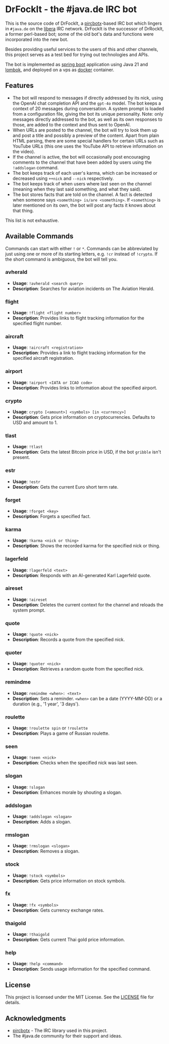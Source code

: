 # DrFockIt - the #java.de IRC bot

This is the source code of DrFockIt, a [pircbotx](https://github.com/pircbotx/pircbotx)-based IRC bot which 
lingers in  `#java.de` on the [libera](https://libera.chat) IRC network. DrFockIt is the successor of DrRockIt, 
a former perl-based bot; some of the old bot's data and functions were incorporated into the new bot. 

Besides providing useful services to the users of this and other channels, this project serves as a test 
bed for trying out technologies and APIs.

The bot is implemented as [spring boot](https://spring.io/projects/spring-boot) application using Java 21
and [lombok](https://projectlombok.org/), and deployed on a vps as [docker](https://www.docker.com/) container.

## Features

- The bot will respond to messages if directly addressed by its nick, using the OpenAI chat completion 
  API and the `gpt-4o` model. The bot keeps a context of 20 messages during conversation. A system prompt
  is loaded from a configuration file, giving the bot its unique personality. Note: only messages directly
  addressed to the bot, as well as its own responses to those, are added to the context and thus sent to 
  OpenAI.
- When URLs are posted to the channel, the bot will try to look them up and post a title and possibly a 
  preview of the content. Apart from plain HTML parsing, there are some special handlers for certain URLs 
  such as YouTube URLs (this one uses the YouTube API to retrieve information on the video).
- If the channel is active, the bot will occasionally post encouraging comments to the channel that have
  been added by users using the `!addslogan` command.
- The bot keeps track of each user's karma, which can be increased or decreased using `++nick` and `--nick` 
  respectively.
- The bot keeps track of when users where last seen on the channel (meaning when they last said something, 
  and what they said).
- The bot stores facts that are told on the channel. A fact is detected when someone says 
  `<something> is/are <something>`. If `<something>` is later mentioned on its own, the bot will post
  any facts it knows about that thing.

This list is not exhaustive.

## Available Commands

Commands can start with either `!` or `*`. Commands can be abbreviated by just using one or more of its 
starting letters, e.g. `!cr` instead of `!crypto`. If the short command is ambiguous, the bot will tell you.

### avherald
- **Usage**: `!avherald <search query>`
- **Description**: Searches for aviation incidents on The Aviation Herald.

### flight
- **Usage**: `!flight <flight number>`
- **Description**: Provides links to flight tracking information for the specified flight number.

### aircraft
- **Usage**: `!aircraft <registration>`
- **Description**: Provides a link to flight tracking information for the specified aircraft registration.

### airport
- **Usage**: `!airport <IATA or ICAO code>`
- **Description**: Provides links to information about the specified airport.

### crypto
- **Usage**: `crypto [<amount>] <symbols> [in <currency>]`
- **Description**: Gets price information on cryptocurrencies. Defaults to USD and amount to 1.

### tlast
- **Usage**: `!tlast`
- **Description**: Gets the latest Bitcoin price in USD, if the bot `gribble` isn't present.

### estr
- **Usage**: `!estr`
- **Description**: Gets the current Euro short term rate.

### forget
- **Usage**: `!forget <key>`
- **Description**: Forgets a specified fact.

### karma
- **Usage**: `!karma <nick or thing>`
- **Description**: Shows the recorded karma for the specified nick or thing.

### lagerfeld
- **Usage**: `!lagerfeld <text>`
- **Description**: Responds with an AI-generated Karl Lagerfeld quote.

### aireset
- **Usage**: `!aireset`
- **Description**: Deletes the current context for the channel and reloads the system prompt.

### quote
- **Usage**: `!quote <nick>`
- **Description**: Records a quote from the specified nick.

### quoter
- **Usage**: `!quoter <nick>`
- **Description**: Retrieves a random quote from the specified nick.

### remindme
- **Usage**: `remindme <when>: <text>`
- **Description**: Sets a reminder. `<when>` can be a date (YYYY-MM-DD) or a duration (e.g., '1 year', '3 days').

### roulette
- **Usage**: `!roulette spin` or `!roulette`
- **Description**: Plays a game of Russian roulette.

### seen
- **Usage**: `!seen <nick>`
- **Description**: Checks when the specified nick was last seen.

### slogan
- **Usage**: `!slogan`
- **Description**: Enhances morale by shouting a slogan.

### addslogan
- **Usage**: `!addslogan <slogan>`
- **Description**: Adds a slogan.

### rmslogan
- **Usage**: `!rmslogan <slogan>`
- **Description**: Removes a slogan.

### stock
- **Usage**: `!stock <symbols>`
- **Description**: Gets price information on stock symbols.

### fx
- **Usage**: `!fx <symbols>`
- **Description**: Gets currency exchange rates.

### thaigold
- **Usage**: `!thaigold`
- **Description**: Gets current Thai gold price information.

### help
- **Usage**: `!help <command>`
- **Description**: Sends usage information for the specified command.

## License

This project is licensed under the MIT License. See the [LICENSE](LICENSE) file for details.

## Acknowledgments

- [pircbotx](https://github.com/pircbotx/pircbotx) - The IRC library used in this project.
- The #java.de community for their support and ideas.
